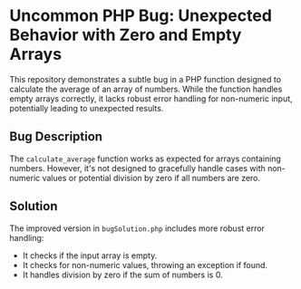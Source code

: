 # Uncommon PHP Bug: Unexpected Behavior with Zero and Empty Arrays

This repository demonstrates a subtle bug in a PHP function designed to calculate the average of an array of numbers. While the function handles empty arrays correctly, it lacks robust error handling for non-numeric input, potentially leading to unexpected results.

## Bug Description

The `calculate_average` function works as expected for arrays containing numbers. However, it's not designed to gracefully handle cases with non-numeric values or potential division by zero if all numbers are zero. 

## Solution

The improved version in `bugSolution.php` includes more robust error handling:
- It checks if the input array is empty.
- It checks for non-numeric values, throwing an exception if found.
- It handles division by zero if the sum of numbers is 0.
